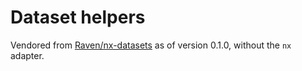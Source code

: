 # Dataset helpers

Vendored from [Raven/nx-datasets](https://github.com/raven-ml/raven/tree/main/nx-datasets) as of version 0.1.0, without the `nx` adapter.
